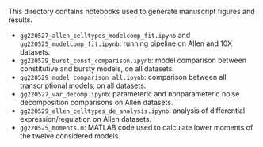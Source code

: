 This directory contains notebooks used to generate manuscript figures and results. 

* `gg220527_allen_celltypes_modelcomp_fit.ipynb` and `gg220525_modelcomp_fit.ipynb`: running pipeline on Allen and 10X datasets.
* `gg220529_burst_const_comparison.ipynb`: model comparison between constitutive and bursty models, on all datasets.
* `gg220529_model_comparison_all.ipynb`: comparison between all transcriptional models, on all datasets.
* `gg220527_var_decomp.ipynb`: parameteric and nonparameteric noise decomposition comparisons on Allen datasets.
* `gg220529_allen_celltypes_de_analysis.ipynb`: analysis of differential expression/regulation on Allen datasets.
* `gg220525_moments.m`: MATLAB code used to calculate lower moments of the twelve considered models.
